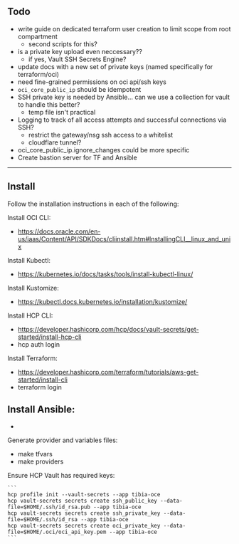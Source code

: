 
## Todo

- write guide on dedicated terraform user creation to limit scope from root compartment
    - second scripts for this?
- is a private key upload even neccessary??
    - if yes, Vault SSH Secrets Engine?
- update docs with a new set of private keys (named specifically for terraform/oci)
- need fine-grained permissions on oci api/ssh keys
- `oci_core_public_ip` should be idempotent
- SSH private key is needed by Ansible... can we use a collection for vault to handle this better?
    - temp file isn't practical
- Logging to track of all access attempts and successful connections via SSH?
    - restrict the gateway/nsg ssh access to a whitelist
    - cloudflare tunnel? 
- oci_core_public_ip.ignore_changes could be more specific
- Create bastion server for TF and Ansible

-----

## Install

Follow the installation instructions in each of the following:

Install OCI CLI:
- https://docs.oracle.com/en-us/iaas/Content/API/SDKDocs/cliinstall.htm#InstallingCLI__linux_and_unix

Install Kubectl:
- https://kubernetes.io/docs/tasks/tools/install-kubectl-linux/

Install Kustomize:
- https://kubectl.docs.kubernetes.io/installation/kustomize/

Install HCP CLI:
- https://developer.hashicorp.com/hcp/docs/vault-secrets/get-started/install-hcp-cli
- hcp auth login

Install Terraform:
- https://developer.hashicorp.com/terraform/tutorials/aws-get-started/install-cli
- terraform login

Install Ansible:
-
-

Generate provider and variables files:
- make tfvars
- make providers

Ensure HCP Vault has required keys:

    ```
    hcp profile init --vault-secrets --app tibia-oce
    hcp vault-secrets secrets create ssh_public_key --data-file=$HOME/.ssh/id_rsa.pub --app tibia-oce
    hcp vault-secrets secrets create ssh_private_key --data-file=$HOME/.ssh/id_rsa --app tibia-oce
    hcp vault-secrets secrets create oci_private_key --data-file=$HOME/.oci/oci_api_key.pem --app tibia-oce
    ```
